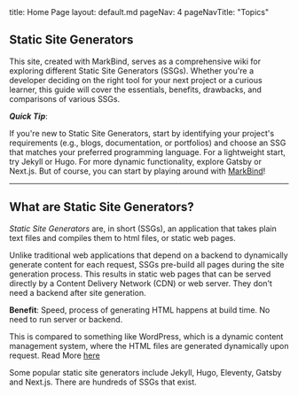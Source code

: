 <frontmatter>
  title: Home Page
  layout: default.md
  pageNav: 4
  pageNavTitle: "Topics"
</frontmatter>

<br>

## Static Site Generators

This site, created with MarkBind, serves as a comprehensive wiki for exploring different Static Site Generators (SSGs). Whether you're a developer deciding on the right tool for your next project or a curious learner, this guide will cover the essentials, benefits, drawbacks, and comparisons of various SSGs.


<box type="tip">

***Quick Tip***: 

If you're new to Static Site Generators, start by identifying your project's requirements (e.g., blogs, documentation, or portfolios) and choose an SSG that matches your preferred programming language. For a lightweight start, try Jekyll or Hugo. For more dynamic functionality, explore Gatsby or Next.js. But of course, you can start by playing around with [MarkBind](https://markbind.org/)!


</box>

--- 

## What are Static Site Generators?

_Static Site Generators_ are, in short (SSGs), an application that takes plain text files and compiles them to html files, or static web pages. 

Unlike traditional web applications that depend on a backend to dynamically generate content for each request, SSGs pre-build all pages during the site generation process. This results in static web pages that can be served directly by a Content Delivery Network (CDN) or web server. They don't need a backend after site generation.

**Benefit**: Speed, process of generating HTML happens at build time. No need to run server or backend.

This is compared to something like WordPress, which is a dynamic content management system, where the HTML files are generated dynamically upon request. Read More [here](./contents/cms/wordpress.md)

Some popular static site generators include Jekyll, Hugo, Eleventy, Gatsby and Next.js. There are hundreds of SSGs that exist.

<panel header="**What is MarkBind?**" type="light">

<include src="./contents/markbind.md">

</panel>

<br/>